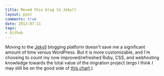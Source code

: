 ```yaml
---
title: Moved this blog to Jekyll
layout: post
comments: true
date: 2013-07-11
tags:
- Github
---
```


Moving to the [Jekyll](http://jekyllrb.com) blogging platform doesn't save me a significant amount of time versus WordPress. But it is more customizable, and I'm choosing to count my now improved/refreshed Ruby, CSS, and webhosting knowledge towards the total value of the migration project (ergo I think I may still be on the good side of [this chart](http://xkcd.com/1205/).)